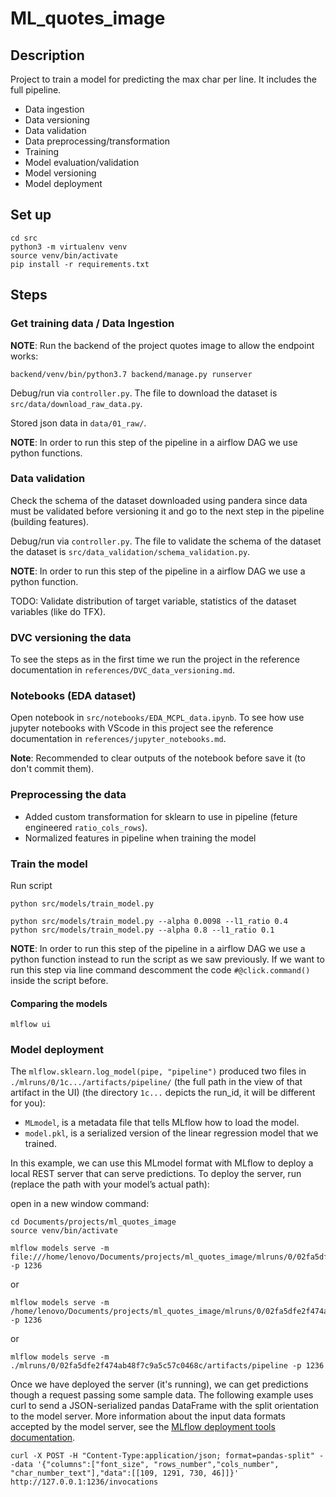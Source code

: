 ML_quotes_image
==============================

## Description

Project to train a model for predicting the max char per line. It includes the full pipeline.
- Data ingestion
- Data versioning
- Data validation
- Data preprocessing/transformation
- Training
- Model evaluation/validation
- Model versioning
- Model deployment


## Set up

```
cd src
python3 -m virtualenv venv
source venv/bin/activate
pip install -r requirements.txt
```


## Steps

### Get training data / Data Ingestion

**NOTE**: Run the backend of the project quotes image to allow the endpoint works:
```
backend/venv/bin/python3.7 backend/manage.py runserver
```

Debug/run via `controller.py`. The file to download the dataset is `src/data/download_raw_data.py`.

Stored json data in `data/01_raw/`.

**NOTE**: In order to run this step of the pipeline in a airflow DAG we use python functions.

### Data validation

Check the schema of the dataset downloaded using pandera since data must be validated before versioning it and go to the next step in the pipeline (building features).

Debug/run via `controller.py`. The file to validate the schema of the dataset the dataset is `src/data_validation/schema_validation.py`.

**NOTE**: In order to run this step of the pipeline in a airflow DAG we use a python function.

TODO: Validate distribution of target variable, statistics of the dataset variables (like do TFX).

### DVC versioning the data
To see the steps as in the first time we run the project in the reference documentation in `references/DVC_data_versioning.md`.



### Notebooks (EDA dataset)

Open notebook in `src/notebooks/EDA_MCPL_data.ipynb`. To see how use jupyter notebooks with VScode in this project see the reference documentation in `references/jupyter_notebooks.md`.

**Note**: Recommended to clear outputs of the notebook before save it (to don't commit them).


### Preprocessing the data

- Added custom transformation for sklearn to use in pipeline (feture engineered `ratio_cols_rows`).
- Normalized features in pipeline when training the model


### Train the model

Run script

```
python src/models/train_model.py
```

```
python src/models/train_model.py --alpha 0.0098 --l1_ratio 0.4
python src/models/train_model.py --alpha 0.8 --l1_ratio 0.1
```

**NOTE**: In order to run this step of the pipeline in a airflow DAG we use a python function instead to run the script as we saw previously. If we want to run this step via line command descomment the code `#@click.command()` inside the script before.

#### Comparing the models

`mlflow ui`

### Model deployment

The `mlflow.sklearn.log_model(pipe, "pipeline")` produced two files in `./mlruns/0/1c.../artifacts/pipeline/` (the full path in the view of that artifact in the UI) (the directory `1c...` depicts the run_id, it will be different for you):

- `MLmodel`, is a metadata file that tells MLflow how to load the model.
- `model.pkl`, is a serialized version of the linear regression model that we trained.

In this example, we can use this MLmodel format with MLflow to deploy a local REST server that can serve predictions. To deploy the server, run (replace the path with your model’s actual path):

open in a new window command:
```
cd Documents/projects/ml_quotes_image
source venv/bin/activate
```
```
mlflow models serve -m file:///home/lenovo/Documents/projects/ml_quotes_image/mlruns/0/02fa5dfe2f474ab48f7c9a5c57c0468c/artifacts/pipeline -p 1236
```
or
```
mlflow models serve -m /home/lenovo/Documents/projects/ml_quotes_image/mlruns/0/02fa5dfe2f474ab48f7c9a5c57c0468c/artifacts/pipeline -p 1236
```


or
```
mlflow models serve -m ./mlruns/0/02fa5dfe2f474ab48f7c9a5c57c0468c/artifacts/pipeline -p 1236
```
Once we have deployed the server (it's running), we can get predictions though a request passing some sample data. The following example uses curl to send a JSON-serialized pandas DataFrame with the split orientation to the model server. More information about the input data formats accepted by the model server, see the [MLflow deployment tools documentation](https://www.mlflow.org/docs/latest/models.html#local-model-deployment).

```
curl -X POST -H "Content-Type:application/json; format=pandas-split" --data '{"columns":["font_size", "rows_number","cols_number", "char_number_text"],"data":[[109, 1291, 730, 46]]}' http://127.0.0.1:1236/invocations

```

